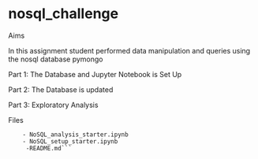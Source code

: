 # nosql_challenge

Aims

In this assignment student performed data manipulation and queries using the nosql database pymongo

Part 1: The Database and Jupyter Notebook is Set Up

Part 2: The Database is updated

Part 3: Exploratory Analysis

Files
``` - Resources/establishments.json
	- NoSQL_analysis_starter.ipynb
	- NoSQL_setup_starter.ipynb
	 -README.md```
